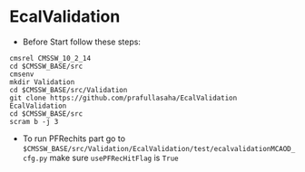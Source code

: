 # EcalValidation
* Before Start follow these steps:
```
cmsrel CMSSW_10_2_14
cd $CMSSW_BASE/src
cmsenv
mkdir Validation
cd $CMSSW_BASE/src/Validation
git clone https://github.com/prafullasaha/EcalValidation EcalValidation
cd $CMSSW_BASE/src
scram b -j 3
```
* To run PFRechits part go to
`
$CMSSW_BASE/src/Validation/EcalValidation/test/ecalvalidationMCAOD_cfg.py
`
make sure `usePFRecHitFlag` is `True`
